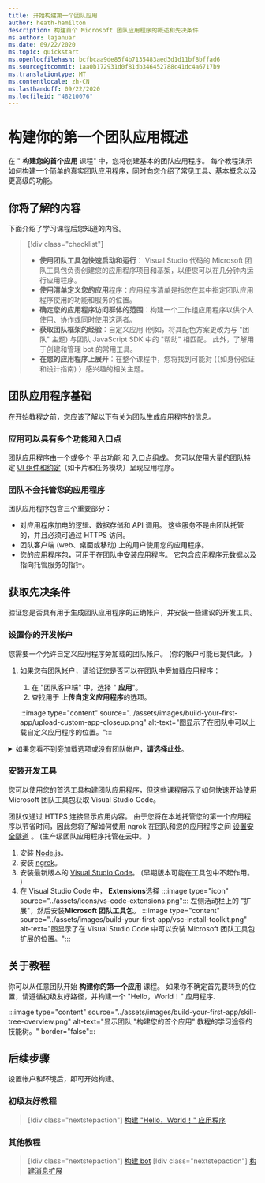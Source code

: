 ```yaml
---
title: 开始构建第一个团队应用
author: heath-hamilton
description: 构建首个 Microsoft 团队应用程序的概述和先决条件
ms.author: lajanuar
ms.date: 09/22/2020
ms.topic: quickstart
ms.openlocfilehash: bcfbcaa9de85f4b7135483aed3d1d11bf8bffad6
ms.sourcegitcommit: 1aa0b172931d0f81db346452788c41dc4a6717b9
ms.translationtype: MT
ms.contentlocale: zh-CN
ms.lasthandoff: 09/22/2020
ms.locfileid: "48210076"
---
```

# <a name="building-your-first-teams-app-overview"></a>构建你的第一个团队应用概述

在 " **构建您的首个应用** 课程" 中，您将创建基本的团队应用程序。 每个教程演示如何构建一个简单的真实团队应用程序，同时向您介绍了常见工具、基本概念以及更高级的功能。

## <a name="what-youll-learn"></a>你将了解的内容

下面介绍了学习课程后您知道的内容。

> [!div class="checklist"]
  >
  > * **使用团队工具包快速启动和运行**： Visual Studio 代码的 Microsoft 团队工具包负责创建您的应用程序项目和基架，以便您可以在几分钟内运行应用程序。
  > * **使用清单定义您的应用**程序：应用程序清单是指您在其中指定团队应用程序使用的功能和服务的位置。
  > * **确定您的应用程序访问群体的范围**：构建一个工作组应用程序以供个人使用、协作或同时使用这两者。
  > * **获取团队框架的经验**：自定义应用 (例如，将其配色方案更改为与 "团队" 主题) 与团队 JavaScript SDK 中的 "帮助" 相匹配。 此外，了解用于创建和管理 bot 的常用工具。
  > * **在您的应用程序上展开**：在整个课程中，您将找到可能对 (（如身份验证和设计指南) ）感兴趣的相关主题。

## <a name="teams-app-fundamentals"></a>团队应用程序基础

在开始教程之前，您应该了解以下有关为团队生成应用程序的信息。

### <a name="apps-can-have-multiple-capabilities-and-entry-points"></a>应用可以具有多个功能和入口点

团队应用程序由一个或多个 [平台功能](../concepts/capabilities-overview.md) 和 [入口点](../concepts/extensibility-points.md)组成。 您可以使用大量的团队特定 [UI 组件和约定](../concepts/extensibility-points.md#ui-components)（如卡片和任务模块）呈现应用程序。

### <a name="teams-doesnt-host-your-app"></a>团队不会托管您的应用程序

团队应用程序包含三个重要部分：

* 对应用程序加电的逻辑、数据存储和 API 调用。 这些服务不是由团队托管的，并且必须可通过 HTTPS 访问。
* 团队客户端 (web、桌面或移动) 上的用户使用您的应用程序。
* 您的应用程序包，可用于在团队中安装应用程序。 它包含应用程序元数据以及指向托管服务的指针。

## <a name="get-prerequisites"></a>获取先决条件

验证您是否具有用于生成团队应用程序的正确帐户，并安装一些建议的开发工具。

### <a name="set-up-your-development-account"></a>设置你的开发帐户

您需要一个允许自定义应用程序旁加载的团队帐户。  (你的帐户可能已提供此。 ) 

1. 如果您有团队帐户，请验证您是否可以在团队中旁加载应用程序：
    1. 在 "团队客户端" 中，选择 " **应用**"。
    1. 查找用于 **上传自定义应用程序**的选项。

    :::image type="content" source="../assets/images/build-your-first-app/upload-custom-app-closeup.png" alt-text="图显示了在团队中可以上载自定义应用程序的位置。":::

<!-- markdownlint-disable MD033 -->
<details>

<summary>如果您看不到旁加载选项或没有团队帐户，<b>请选择此处</b>。</summary>

你可以通过加入 Microsoft 365 开发人员计划获取免费的团队测试帐户，以允许应用旁加载。  (注册过程大约需要两分钟时间。 ) 

1. 转到 [Microsoft 365 开发人员计划](https://developer.microsoft.com/microsoft-365/dev-program)。
1. 选择 " **立即加入** "，然后按照屏幕上的说明操作。
1. 进入 "欢迎" 屏幕时，选择 " **设置 E5 订阅**"。
1. 设置管理员帐户。 完成后，您应该会看到类似这样的屏幕。
:::image type="content" source="../assets/images/build-your-first-app/dev-program-subscription.png" alt-text="注册 Microsoft 365 开发人员计划后，您会看到的示例。":::
1. 使用刚刚设置的管理员帐户登录到团队。
1. 验证您是否现在已 **上载自定义应用程序** 选项。

</details>

### <a name="install-your-development-tools"></a>安装开发工具

您可以使用您的首选工具构建团队应用程序，但这些课程展示了如何快速开始使用 Microsoft 团队工具包获取 Visual Studio Code。

团队仅通过 HTTPS 连接显示应用内容。 由于您将在本地托管您的第一个应用程序以节省时间，因此您将了解如何使用 ngrok 在团队和您的应用程序之间 [设置安全隧道](../concepts/build-and-test/debug.md#locally-hosted) 。  (生产级团队应用程序托管在云中。 ) 

1. 安装 [Node.js](https://nodejs.org/en/)。
1. 安装 [ngrok](https://ngrok.com/download)。
1. 安装最新版本的 [Visual Studio Code](https://code.visualstudio.com/download)。  (早期版本可能在工具包中不起作用。 ) 
1. 在 Visual Studio Code 中， **Extensions**选择 :::image type="icon" source="../assets/icons/vs-code-extensions.png"::: 左侧活动栏上的 "扩展"，然后安装**Microsoft 团队工具包**。
    :::image type="content" source="../assets/images/build-your-first-app/vsc-install-toolkit.png" alt-text="图显示了在 Visual Studio Code 中可以安装 Microsoft 团队工具包扩展的位置。":::

## <a name="about-the-tutorials"></a>关于教程

你可以从任意团队开始 **构建你的第一个应用** 课程。 如果你不确定首先要转到的位置，请遵循初级友好路径，并构建一个 "Hello，World！" 应用程序.

:::image type="content" source="../assets/images/build-your-first-app/skill-tree-overview.png" alt-text="显示团队 "构建您的首个应用" 教程的学习途径的技能树。" border="false":::

## <a name="next-step"></a>后续步骤

设置帐户和环境后，即可开始构建。

### <a name="beginner-friendly-tutorial"></a>初级友好教程

> [!div class="nextstepaction"]
> [构建 "Hello，World！" 应用程序](../build-your-first-app/build-and-run.md)

### <a name="other-tutorials"></a>其他教程

> [!div class="nextstepaction"]
> [构建 bot](../build-your-first-app/build-bot.md)
> [!div class="nextstepaction"]
> [构建消息扩展](../build-your-first-app/build-messaging-extension.md)